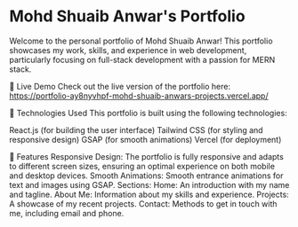 <h1>Mohd Shuaib Anwar's Portfolio</h1>
Welcome to the personal portfolio of Mohd Shuaib Anwar! This portfolio showcases my work, skills, and experience in web development, particularly focusing on full-stack development with a passion for MERN stack.

🚀 Live Demo
Check out the live version of the portfolio here:
https://portfolio-ay8nyvhpf-mohd-shuaib-anwars-projects.vercel.app/

🔧 Technologies Used
This portfolio is built using the following technologies:

React.js (for building the user interface)
Tailwind CSS (for styling and responsive design)
GSAP (for smooth animations)
Vercel (for deployment)

📖 Features
Responsive Design: The portfolio is fully responsive and adapts to different screen sizes, ensuring an optimal experience on both mobile and desktop devices.
Smooth Animations: Smooth entrance animations for text and images using GSAP.
Sections:
Home: An introduction with my name and tagline.
About Me: Information about my skills and experience.
Projects: A showcase of my recent projects.
Contact: Methods to get in touch with me, including email and phone.

